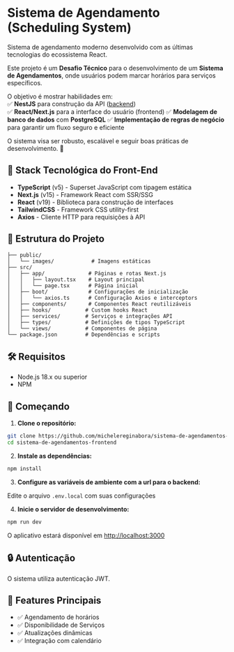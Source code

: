 # Sistema de Agendamento (Scheduling System)

Sistema de agendamento moderno desenvolvido com as últimas tecnologias do ecossistema React.

Este projeto é um **Desafio Técnico** para o desenvolvimento de um **Sistema de Agendamentos**, onde usuários podem marcar horários para serviços específicos.  

O objetivo é mostrar habilidades em:   
✅ **NestJS** para construção da API ([backend](https://github.com/michelereginabora/sistema-de-agendamentos-backend))  
✅ **React/Next.js** para a interface do usuário (frontend)
✅ **Modelagem de banco de dados** com **PostgreSQL**
✅ **Implementação de regras de negócio** para garantir um fluxo seguro e eficiente

O sistema visa ser robusto, escalável e seguir boas práticas de desenvolvimento. 🚀

## 🚀 Stack Tecnológica do Front-End

- **TypeScript** (v5) - Superset JavaScript com tipagem estática
- **Next.js** (v15) - Framework React com SSR/SSG
- **React** (v19) - Biblioteca para construção de interfaces
- **TailwindCSS** - Framework CSS utility-first
- **Axios** - Cliente HTTP para requisições à API

## 📁 Estrutura do Projeto

```
├── public/
│   └── images/            # Imagens estáticas
├── src/
│   ├── app/              # Páginas e rotas Next.js
│   │   ├── layout.tsx    # Layout principal
│   │   └── page.tsx      # Página inicial
│   ├── boot/             # Configurações de inicialização
│   │   └── axios.ts      # Configuração Axios e interceptors
│   ├── components/       # Componentes React reutilizáveis
│   ├── hooks/           # Custom hooks React
│   ├── services/        # Serviços e integrações API
│   ├── types/           # Definições de tipos TypeScript
│   └── views/           # Componentes de página
└── package.json         # Dependências e scripts
```

## 🛠️ Requisitos

- Node.js 18.x ou superior
- NPM

## 🚀 Começando

1. **Clone o repositório:**
```bash
git clone https://github.com/michelereginabora/sistema-de-agendamentos-frontend
cd sistema-de-agendamentos-frontend
```

2. **Instale as dependências:**
```bash
npm install
```

3. **Configure as variáveis de ambiente com a url para o backend:**

Edite o arquivo `.env.local` com suas configurações

4. **Inicie o servidor de desenvolvimento:**
```bash
npm run dev
```

O aplicativo estará disponível em [http://localhost:3000](http://localhost:3000)


## 🔒 Autenticação

O sistema utiliza autenticação JWT.

## 📱 Features Principais

- ✅ Agendamento de horários
- ✅ Disponibilidade de Serviços
- ✅ Atualizações dinâmicas
- ✅ Integração com calendário

